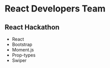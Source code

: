 # React Developers Team
## React Hackathon

* React
* Bootstrap
* Moment.js
* Prop-types
* Swiper

          